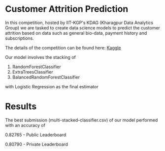# Customer Attrition Prediction
In this competition, hosted by IIT-KGP's KDAG (Kharagpur Data Analytics Group) we are tasked to create data science models to predict the customer attrition based on data such as general bio-data, payment history and subscriptions.

The details of the competition can be found here: [Kaggle](https://www.kaggle.com/c/customerattritionprediction/overview)

Our model involves the stacking of
1. RandomForestClassifier
2. ExtraTreesClassifier
3. BalancedRandomForestClassifier

with Logistic Regression as the final estimator

# Results
The best submission (multi-stacked-classifier.csv) of our model performed with an accuracy of

0.82765 - Public Leaderboard

0.80790 - Private Leaderboard
